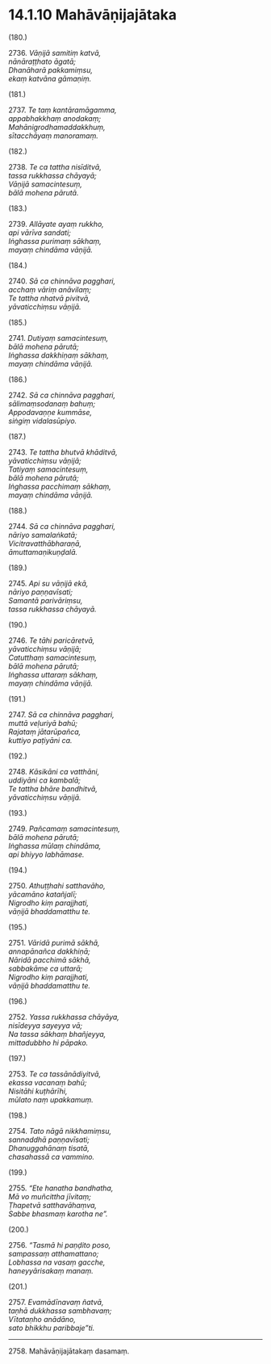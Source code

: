 

# 14.1.10 Mahāvāṇijajātaka




(180.)

2736\. _Vāṇijā samitiṃ katvā,_  
_nānāraṭṭhato āgatā;_  
_Dhanāharā pakkamiṃsu,_  
_ekaṃ katvāna gāmaṇiṃ._  


(181.)

2737\. _Te taṃ kantāramāgamma,_  
_appabhakkhaṃ anodakaṃ;_  
_Mahānigrodhamaddakkhuṃ,_  
_sītacchāyaṃ manoramaṃ._  


(182.)

2738\. _Te ca tattha nisīditvā,_  
_tassa rukkhassa chāyayā;_  
_Vāṇijā samacintesuṃ,_  
_bālā mohena pārutā._  


(183.)

2739\. _Allāyate ayaṃ rukkho,_  
_api vārīva sandati;_  
_Iṅghassa purimaṃ sākhaṃ,_  
_mayaṃ chindāma vāṇijā._  


(184.)

2740\. _Sā ca chinnāva pagghari,_  
_acchaṃ vāriṃ anāvilaṃ;_  
_Te tattha nhatvā pivitvā,_  
_yāvaticchiṃsu vāṇijā._  


(185.)

2741\. _Dutiyaṃ samacintesuṃ,_  
_bālā mohena pārutā;_  
_Iṅghassa dakkhiṇaṃ sākhaṃ,_  
_mayaṃ chindāma vāṇijā._  


(186.)

2742\. _Sā ca chinnāva pagghari,_  
_sālimaṃsodanaṃ bahuṃ;_  
_Appodavaṇṇe kummāse,_  
_siṅgiṃ vidalasūpiyo._  


(187.)

2743\. _Te tattha bhutvā khāditvā,_  
_yāvaticchiṃsu vāṇijā;_  
_Tatiyaṃ samacintesuṃ,_  
_bālā mohena pārutā;_  
_Iṅghassa pacchimaṃ sākhaṃ,_  
_mayaṃ chindāma vāṇijā._  


(188.)

2744\. _Sā ca chinnāva pagghari,_  
_nāriyo samalaṅkatā;_  
_Vicitravatthābharaṇā,_  
_āmuttamaṇikuṇḍalā._  


(189.)

2745\. _Api su vāṇijā ekā,_  
_nāriyo paṇṇavīsati;_  
_Samantā parivāriṃsu,_  
_tassa rukkhassa chāyayā._  


(190.)

2746\. _Te tāhi paricāretvā,_  
_yāvaticchiṃsu vāṇijā;_  
_Catutthaṃ samacintesuṃ,_  
_bālā mohena pārutā;_  
_Iṅghassa uttaraṃ sākhaṃ,_  
_mayaṃ chindāma vāṇijā._  


(191.)

2747\. _Sā ca chinnāva pagghari,_  
_muttā veḷuriyā bahū;_  
_Rajataṃ jātarūpañca,_  
_kuttiyo paṭiyāni ca._  


(192.)

2748\. _Kāsikāni ca vatthāni,_  
_uddiyāni ca kambalā;_  
_Te tattha bhāre bandhitvā,_  
_yāvaticchiṃsu vāṇijā._  


(193.)

2749\. _Pañcamaṃ samacintesuṃ,_  
_bālā mohena pārutā;_  
_Iṅghassa mūlaṃ chindāma,_  
_api bhiyyo labhāmase._  


(194.)

2750\. _Athuṭṭhahi satthavāho,_  
_yācamāno katañjalī;_  
_Nigrodho kiṃ parajjhati,_  
_vāṇijā bhaddamatthu te._  


(195.)

2751\. _Vāridā purimā sākhā,_  
_annapānañca dakkhiṇā;_  
_Nāridā pacchimā sākhā,_  
_sabbakāme ca uttarā;_  
_Nigrodho kiṃ parajjhati,_  
_vāṇijā bhaddamatthu te._  


(196.)

2752\. _Yassa rukkhassa chāyāya,_  
_nisīdeyya sayeyya vā;_  
_Na tassa sākhaṃ bhañjeyya,_  
_mittadubbho hi pāpako._  


(197.)

2753\. _Te ca tassānādiyitvā,_  
_ekassa vacanaṃ bahū;_  
_Nisitāhi kuṭhārīhi,_  
_mūlato naṃ upakkamuṃ._  


(198.)

2754\. _Tato nāgā nikkhamiṃsu,_  
_sannaddhā paṇṇavīsati;_  
_Dhanuggahānaṃ tisatā,_  
_chasahassā ca vammino._  


(199.)

2755\. _“Ete hanatha bandhatha,_  
_Mā vo muñcittha jīvitaṃ;_  
_Ṭhapetvā satthavāhaṃva,_  
_Sabbe bhasmaṃ karotha ne”._  


(200.)

2756\. _“Tasmā hi paṇḍito poso,_  
_sampassaṃ atthamattano;_  
_Lobhassa na vasaṃ gacche,_  
_haneyyārisakaṃ manaṃ._  


(201.)

2757\. _Evamādīnavaṃ ñatvā,_  
_taṇhā dukkhassa sambhavaṃ;_  
_Vītataṇho anādāno,_  
_sato bhikkhu paribbaje”ti._  


---

2758\. Mahāvāṇijajātakaṃ dasamaṃ.





